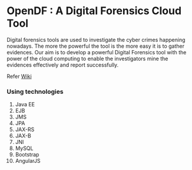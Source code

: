 OpenDF : A Digital Forensics Cloud Tool
======

Digital forensics tools are used to investigate the cyber crimes happening nowadays. The more the powerful the tool is the more easy it is to gather evidences. Our aim is to develop a powerful Digital Forensics tool with the power of the cloud computing to enable the investigators mine the evidences effectively and report successfully.

Refer [Wiki](https://github.com/scorelab/OpenDF/wiki) 

### Using technologies
 1. Java EE
 2. EJB
 3. JMS
 4. JPA
 5. JAX-RS
 6. JAX-B
 7. JNI
 8. MySQL
 9. Bootstrap
 10. AngularJS

